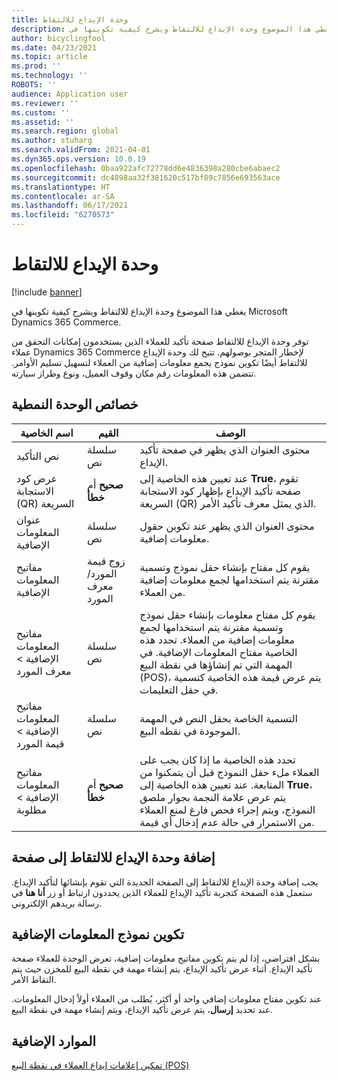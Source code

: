 ```yaml
---
title: وحدة الإيداع للالتقاط
description: يغطي هذا الموضوع وحدة الإيداع للالتقاط ويشرح كيفية تكوينها في Microsoft Dynamics 365 Commerce.
author: bicyclingfool
ms.date: 04/23/2021
ms.topic: article
ms.prod: ''
ms.technology: ''
ROBOTS: ''
audience: Application user
ms.reviewer: ''
ms.custom: ''
ms.assetid: ''
ms.search.region: global
ms.author: stuharg
ms.search.validFrom: 2021-04-01
ms.dyn365.ops.version: 10.0.19
ms.openlocfilehash: 0baa922afc72778dd6e4836398a280cbe6abaec2
ms.sourcegitcommit: dc4898aa32f381620c517bf89c7856e693563ace
ms.translationtype: HT
ms.contentlocale: ar-SA
ms.lasthandoff: 06/17/2021
ms.locfileid: "6270573"
---
```

# <a name="check-in-for-pickup-module"></a>وحدة الإيداع للالتقاط

[!include [banner](includes/banner.md)]

يغطي هذا الموضوع وحدة الإيداع للالتقاط ويشرح كيفية تكوينها في Microsoft Dynamics 365 Commerce.

توفر وحدة الإيداع للالتقاط صفحة تأكيد للعملاء الذين يستخدمون إمكانات التحقق من عملاء Dynamics 365 Commerce لإخطار المتجر بوصولهم. تتيح لك وحدة الإيداع للالتقاط أيضًا تكوين نموذج يجمع معلومات إضافية من العملاء لتسهيل تسليم الأوامر. تتضمن هذه المعلومات رقم مكان وقوف العميل، ونوع وطراز سيارته. 

## <a name="module-properties"></a>خصائص الوحدة النمطية

| اسم الخاصية | القيم | الوصف |
|---------------|--------|-------------|
| نص التأكيد | سلسلة نص | محتوى العنوان الذي يظهر في صفحة تأكيد الإيداع. |
| عرض ‏‫كود الاستجابة السريعة (QR)‬ | **صحيح** أم **خطأ** | عند تعيين هذه الخاصية إلى **True**، تقوم صفحه تأكيد الإيداع بإظهار كود الاستجابة السريعة (QR) الذي يمثل معرف تأكيد الأمر. |
| عنوان المعلومات الإضافية | سلسلة نص | محتوى العنوان الذي يظهر عند تكوين حقول معلومات إضافية. |
| مفاتيح المعلومات الإضافية | زوج قيمة المورد/معرف المورد | يقوم كل مفتاح بإنشاء حقل نموذج وتسمية مقترنة يتم استخدامها لجمع معلومات إضافية من العملاء. |
| مفاتيح المعلومات الإضافية \> معرف المورد | سلسلة نص | يقوم كل مفتاح معلومات بإنشاء حقل نموذج وتسمية مقترنة يتم استخدامها لجمع معلومات إضافية من العملاء. تحدد هذه الخاصية مفتاح المعلومات الإضافية. في المهمة التي تم إنشاؤها في نقطة البيع (POS)، يتم عرض قيمة هذه الخاصية كتسمية في حقل التعليمات. |
| مفاتيح المعلومات الإضافية \> قيمة المورد | سلسلة نص | التسمية الخاصة بحقل النص في المهمة الموجودة في نقطه البيع. |
| مفاتيح المعلومات الإضافية \> مطلوبة | **صحيح** أم **خطأ** | تحدد هذه الخاصية ما إذا كان يجب على العملاء ملء حقل النموذج قبل أن يتمكنوا من المتابعة. عند تعيين هذه الخاصية إلى **True**، يتم عرض علامة النجمة بجوار ملصق النموذج، ويتم إجراء فحص فارغ لمنع العملاء من الاستمرار في حالة عدم إدخال أي قيمة. |

## <a name="add-the-check-in-for-pickup-module-to-a-page"></a>إضافة وحدة الإيداع للالتقاط إلى صفحة

يجب إضافة وحدة الإيداع للالتقاط إلى الصفحة الجديدة التي تقوم بإنشائها لتأكيد الإيداع. ستعمل هذه الصفحة كتجربة تأكيد الإيداع للعملاء الذين يحددون ارتباط أو زر **أنا هنا** في رسالة بريدهم الإلكتروني. 

## <a name="configure-the-additional-information-form"></a>تكوين نموذج المعلومات الإضافية

بشكل افتراضي، إذا لم يتم تكوين مفاتيح معلومات إضافية، تعرض الوحدة للعملاء صفحة تأكيد الإيداع. أثناء عرض تأكيد الإيداع، يتم إنشاء مهمة في نقطة البيع للمخزن حيث يتم التقاط الأمر.

عند تكوين مفتاح معلومات إضافي واحد أو أكثر، يُطلب من العملاء أولاً إدخال المعلومات. عند تحديد **إرسال**، يتم عرض تأكيد الإيداع، ويتم إنشاء مهمة في نقطة البيع. 

## <a name="additional-resources"></a>الموارد الإضافية

[تمكين إعلامات إيداع العملاء في نقطة البيع (POS)](enable-customer-check-in.md)

